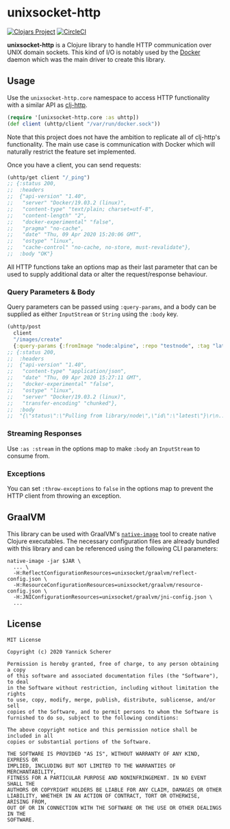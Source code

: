 # unixsocket-http

[![Clojars Project](https://img.shields.io/clojars/v/unixsocket-http.svg)](https://clojars.org/unixsocket-http)
[![CircleCI](https://circleci.com/gh/into-docker/unixsocket-http.svg?style=shield)](https://circleci.com/gh/into-docker/unixsocket-http)

**unixsocket-http** is a Clojure library to handle HTTP communication over
UNIX domain sockets. This kind of I/O is notably used by the [Docker][docker]
daemon which was the main driver to create this library.

[docker]: https://www.docker.com/

## Usage

Use the `unixsocket-http.core` namespace to access HTTP functionality with
a similar API as [clj-http][].

```clojure
(require '[unixsocket-http.core :as uhttp])
(def client (uhttp/client "/var/run/docker.sock"))
```

Note that this project does not have the ambition to replicate all of clj-http's
functionality. The main use case is communication with Docker which will
naturally restrict the feature set implemented.

[clj-http]: https://github.com/dakrone/clj-http

Once you have a client, you can send requests:

```clojure
(uhttp/get client "/_ping")
;; {:status 200,
;;  :headers
;;  {"api-version" "1.40",
;;   "server" "Docker/19.03.2 (linux)",
;;   "content-type" "text/plain; charset=utf-8",
;;   "content-length" "2",
;;   "docker-experimental" "false",
;;   "pragma" "no-cache",
;;   "date" "Thu, 09 Apr 2020 15:20:06 GMT",
;;   "ostype" "linux",
;;   "cache-control" "no-cache, no-store, must-revalidate"},
;;  :body "OK"}
```

All HTTP functions take an options map as their last parameter that can be used
to supply additional data or alter the request/response behaviour.

### Query Parameters & Body

Query parameters can be passed using `:query-params`, and a body can be
supplied as either `InputStream` or `String` using the `:body` key.

```clojure
(uhttp/post
  client
  "/images/create"
  {:query-params {:fromImage "node:alpine", :repo "testnode", :tag "latest"}})
;; {:status 200,
;;  :headers
;;  {"api-version" "1.40",
;;   "content-type" "application/json",
;;   "date" "Thu, 09 Apr 2020 15:27:11 GMT",
;;   "docker-experimental" "false",
;;   "ostype" "linux",
;;   "server" "Docker/19.03.2 (linux)",
;;   "transfer-encoding" "chunked"},
;;  :body
;;  "{\"status\":\"Pulling from library/node\",\"id\":\"latest\"}\r\n..."}
```

### Streaming Responses

Use `:as :stream` in the options map to make `:body` an `InputStream` to
consume from.

### Exceptions

You can set `:throw-exceptions` to `false` in the options map to prevent the
HTTP client from throwing an exception.

## GraalVM

This library can be used with GraalVM's [`native-image`][native-image] tool to
create native Clojure executables. The necessary configuration files are already
bundled with this library and can be referenced using the following CLI
parameters:

```
native-image -jar $JAR \
  ... \
  -H:ReflectConfigurationResources=unixsocket/graalvm/reflect-config.json \
  -H:ResourceConfigurationResources=unixsocket/graalvm/resource-config.json \
  -H:JNIConfigurationResources=unixsocket/graalvm/jni-config.json \
  ...
```

[native-image]: https://www.graalvm.org/docs/reference-manual/native-image/

## License

```
MIT License

Copyright (c) 2020 Yannick Scherer

Permission is hereby granted, free of charge, to any person obtaining a copy
of this software and associated documentation files (the "Software"), to deal
in the Software without restriction, including without limitation the rights
to use, copy, modify, merge, publish, distribute, sublicense, and/or sell
copies of the Software, and to permit persons to whom the Software is
furnished to do so, subject to the following conditions:

The above copyright notice and this permission notice shall be included in all
copies or substantial portions of the Software.

THE SOFTWARE IS PROVIDED "AS IS", WITHOUT WARRANTY OF ANY KIND, EXPRESS OR
IMPLIED, INCLUDING BUT NOT LIMITED TO THE WARRANTIES OF MERCHANTABILITY,
FITNESS FOR A PARTICULAR PURPOSE AND NONINFRINGEMENT. IN NO EVENT SHALL THE
AUTHORS OR COPYRIGHT HOLDERS BE LIABLE FOR ANY CLAIM, DAMAGES OR OTHER
LIABILITY, WHETHER IN AN ACTION OF CONTRACT, TORT OR OTHERWISE, ARISING FROM,
OUT OF OR IN CONNECTION WITH THE SOFTWARE OR THE USE OR OTHER DEALINGS IN THE
SOFTWARE.
```
